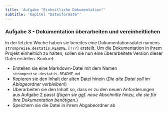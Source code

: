 ```yaml
---
title: 'Aufgabe "Einheitliche Dokumentation"'
subtitle: 'Kapitel "Dateiformate"'
---
```


### Aufgabe 3 - Dokumentation überarbeiten und vereinheitlichen

In der letzten Woche haben sie bereites eine Dokumentationsdatei namens `strompreise.destatis.README.[???]` erstellt.
Um die Dokumentation in ihrem Projekt einheitlich zu halten, sollen sie nun eine überarbeitete Version dieser Datei erstellen.
Konkret:

- Erstellen sie eine Markdown-Datei mit dem Namen `strompreise.destatis.README.md`
- Kopieren sie den Inhalt der alten Datei hinein (*Die alte Datei soll im Ablageordner verbleiben!*)
- Überarbeiten sie den Inhalt so, dass er zu den neuen Anforderungen aus Aufgabe 2 passt (*fügen sie ggf. neue Abschnitte hinzu, die sie für ihre Dokumentation benötigen.*)
- Speichern sie die Datei in ihrem Abgabeordner ab
